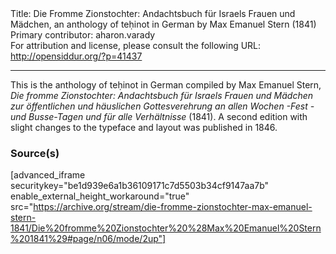<html>
<head></head>
<body>
Title: Die Fromme Zionstochter: Andachtsbuch für Israels Frauen und Mädchen, an anthology of teḥinot in German by Max Emanuel Stern (1841)<br />
Primary contributor: aharon.varady<br />
For attribution and license, please consult the following URL: <a href="http://opensiddur.org/?p=41437">http://opensiddur.org/?p=41437</a>
<p />
<hr />

This is the anthology of teḥinot in German compiled by Max Emanuel Stern, <em>Die fromme Zionstochter: Andachtsbuch für Israels Frauen und Mädchen zur öffentlichen und häuslichen Gottesverehrung an allen Wochen -Fest - und Busse-Tagen und für alle Verhältnisse</em> (1841). A second edition with slight changes to the typeface and layout was published in 1846. 

<h3>Source(s)</h3>

[advanced_iframe securitykey="be1d939e6a1b36109171c7d5503b34cf9147aa7b" enable_external_height_workaround="true" src="https://archive.org/stream/die-fromme-zionstochter-max-emanuel-stern-1841/Die%20fromme%20Zionstochter%20%28Max%20Emanuel%20Stern%201841%29#page/n06/mode/2up"]

&nbsp;
</body>
</html>